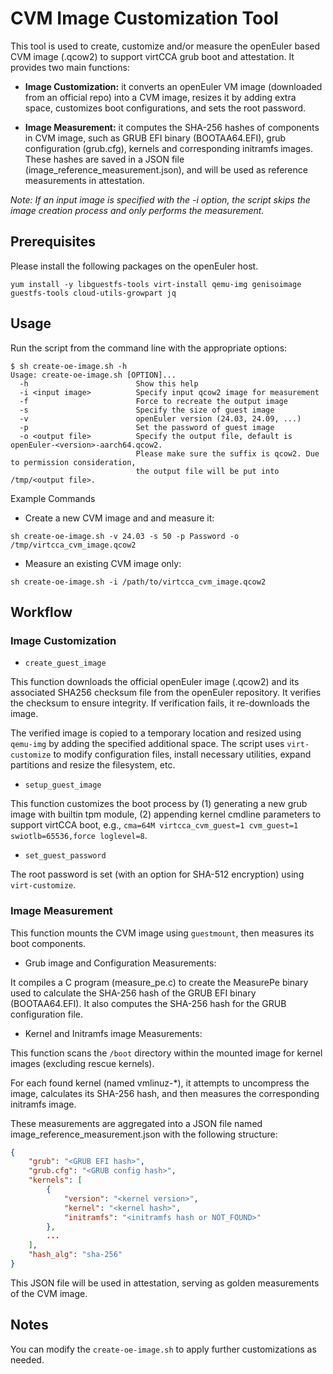 
# CVM Image Customization Tool

This tool is used to create, customize and/or measure the openEuler based CVM image (.qcow2) to support virtCCA grub boot and attestation. It provides two main functions: 

- **Image Customization:** it converts an openEuler VM image (downloaded from an official repo) into a CVM image, resizes it by adding extra space, customizes boot configurations, and sets the root password.

- **Image Measurement:** it computes the SHA-256 hashes of components in CVM image, such as GRUB EFI binary (BOOTAA64.EFI), grub configuration (grub.cfg), kernels and corresponding initramfs images. These hashes are saved in a JSON file (image_reference_measurement.json), and will be used as reference measurements in attestation. 

*Note: If an input image is specified with the -i option, the script skips the image creation process and only performs the measurement.*

## Prerequisites

Please install the following packages on the openEuler host.

```shell
yum install -y libguestfs-tools virt-install qemu-img genisoimage guestfs-tools cloud-utils-growpart jq
```

## Usage

Run the script from the command line with the appropriate options:

```shell
$ sh create-oe-image.sh -h
Usage: create-oe-image.sh [OPTION]...
  -h                        Show this help
  -i <input image>          Specify input qcow2 image for measurement
  -f                        Force to recreate the output image
  -s                        Specify the size of guest image
  -v                        openEuler version (24.03, 24.09, ...)
  -p                        Set the password of guest image
  -o <output file>          Specify the output file, default is openEuler-<version>-aarch64.qcow2.
                            Please make sure the suffix is qcow2. Due to permission consideration,
                            the output file will be put into /tmp/<output file>.
```

Example Commands

- Create a new CVM image and and measure it:

```shell
sh create-oe-image.sh -v 24.03 -s 50 -p Password -o /tmp/virtcca_cvm_image.qcow2
```

- Measure an existing CVM image only:

```shell
sh create-oe-image.sh -i /path/to/virtcca_cvm_image.qcow2
```

## Workflow

### Image Customization

- `create_guest_image`

This function downloads the official openEuler image (.qcow2) and its associated SHA256 checksum file from the openEuler repository. It verifies the checksum to ensure integrity. If verification fails, it re-downloads the image.

The verified image is copied to a temporary location and resized using `qemu-img` by adding the specified additional space. The script uses `virt-customize` to modify configuration files, install necessary utilities, expand partitions and resize the filesystem, etc.

- `setup_guest_image`

This function customizes the boot process by (1) generating a new grub image with builtin tpm module, (2) appending kernel cmdline parameters to support virtCCA boot, e.g., `cma=64M virtcca_cvm_guest=1 cvm_guest=1 swiotlb=65536,force loglevel=8`.

- `set_guest_password`

The root password is set (with an option for SHA-512 encryption) using `virt-customize`.

### Image Measurement

This function mounts the CVM image using `guestmount`, then measures its boot components.

- Grub image and Configuration Measurements:

It compiles a C program (measure_pe.c) to create the MeasurePe binary used to calculate the SHA-256 hash of the GRUB EFI binary (BOOTAA64.EFI). It also computes the SHA-256 hash for the GRUB configuration file.

- Kernel and Initramfs image Measurements:

This function scans the `/boot` directory within the mounted image for kernel images (excluding rescue kernels).

For each found kernel (named vmlinuz-*), it attempts to uncompress the image, calculates its SHA-256 hash, and then measures the corresponding initramfs image.

These measurements are aggregated into a JSON file named image_reference_measurement.json with the following structure:

```json
{
    "grub": "<GRUB EFI hash>",
    "grub.cfg": "<GRUB config hash>",
    "kernels": [
        {
            "version": "<kernel version>",
            "kernel": "<kernel hash>",
            "initramfs": "<initramfs hash or NOT_FOUND>"
        },
        ...
    ],
    "hash_alg": "sha-256"
}
```
This JSON file will be used in attestation, serving as golden measurements of the CVM image.

## Notes

You can modify the `create-oe-image.sh` to apply further customizations as needed.
